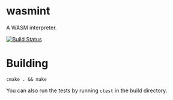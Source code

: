 # wasmint
A WASM interpreter.

[![Build Status](https://travis-ci.org/Teemperor/wasmint.svg?branch=master)](https://travis-ci.org/Teemperor/wasmint)

# Building

```
cmake . && make
```

You can also run the tests by running `ctest` in the build directory.
